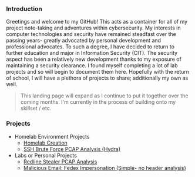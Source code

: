 ### Introduction 
Greetings and welcome to my GitHub! This acts as a container for all of my project note-taking and adventures within cybersecurity. My interests in computer technologies and security have remained steadfast over the passing years- greatly advocated by personal development and professional advocates. To such a degree, I have decided to return to further education and major in Information Security (CIT). The security aspect has been a relatively new development thanks to my exposure of maintaining a security clearance. I found myself completing a lot of lab projects and so will begin to document them here. Hopefully with the return of school, I will have a plethora of projects to share; additionally my own as well.

> This landing page will expand as I continue to put it together over the coming months. I'm currently in the process of building onto my skillset / etc.

### Projects
* Homelab Environment Projects
  * [Homelab Creation](https://github.com/clarkross/homelab-environment/)
  * [SSH Brute Force PCAP Analysis (Hydra)](https://github.com/clarkross/ssh-bruteforce-pcap-analysis)
* Labs or Personal Projects
  * [Redline Stealer PCAP Analysis](https://github.com/clarkross/redline-stealer-unit42)
  * [Malicious Email: Fedex Impersonation (Simple- no header analysis)](https://github.com/clarkross/fedex-malicious-email)
  
